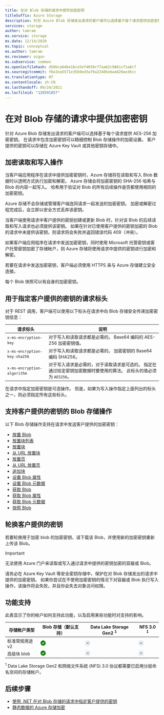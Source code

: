 ```yaml
---
title: 在对 Blob 存储的请求中提供加密密钥
titleSuffix: Azure Storage
description: 针对 Azure Blob 存储发出请求的客户端可以选择基于每个请求提供加密密钥。 在请求中包含加密密钥可以精细控制 Blob 存储操作的加密设置。
services: storage
author: tamram
ms.service: storage
ms.date: 12/14/2020
ms.topic: conceptual
ms.author: tamram
ms.reviewer: ozgun
ms.subservice: common
ms.openlocfilehash: d50bca64be1bce5ef4039cf7aa62c9861cf1a8cf
ms.sourcegitcommit: f6e2ea5571e35b9ed3a79a22485eba4d20ae36cc
ms.translationtype: HT
ms.contentlocale: zh-CN
ms.lasthandoff: 09/24/2021
ms.locfileid: "128591057"
---
```

# <a name="provide-an-encryption-key-on-a-request-to-blob-storage"></a>在对 Blob 存储的请求中提供加密密钥

针对 Azure Blob 存储发出请求的客户端可以选择基于每个请求提供 AES-256 加密密钥。 在请求中包含加密密钥可以精细控制 Blob 存储操作的加密设置。 客户提供的密钥可以存储在 Azure Key Vault 或其他密钥存储中。

## <a name="encrypting-read-and-write-operations"></a>加密读取和写入操作

当客户端应用程序在请求中提供加密密钥时，Azure 存储将在读取和写入 Blob 数据时以透明方式执行加密和解密。 Azure 存储会将加密密钥的 SHA-256 哈希与 Blob 的内容一起写入。 哈希用于验证对 Blob 的所有后续操作是否都使用相同的加密密钥。

Azure 存储不会存储或管理客户端连同请求一起发送的加密密钥。 加密或解密过程完成后，会立即以安全方式丢弃该密钥。

当客户端使用请求中客户提供的密钥创建或更新 Blob 时，针对该 Blob 的后续读取和写入请求也必须提供该密钥。 如果在针对已使用客户提供的密钥加密的 Blob 的请求中未提供该密钥，则请求将会失败并返回错误代码 409（冲突）。

如果客户端应用程序在请求中发送加密密钥，同时使用 Microsoft 托管密钥或客户托管密钥加密了存储帐户，则 Azure 存储将使用请求中提供的密钥进行加密和解密。

若要在请求中发送加密密钥，客户端必须使用 HTTPS 来与 Azure 存储建立安全连接。

每个 Blob 快照可以有自身的加密密钥。

## <a name="request-headers-for-specifying-customer-provided-keys"></a>用于指定客户提供的密钥的请求标头

对于 REST 调用，客户端可以使用以下标头在请求中向 Blob 存储安全传递加密密钥信息：

|请求标头 | 说明 |
|---------------|-------------|
|`x-ms-encryption-key` |对于写入和读取请求都是必需的。 Base64 编码的 AES-256 加密密钥值。 |
|`x-ms-encryption-key-sha256`| 对于写入和读取请求都是必需的。 加密密钥的 Base64 编码 SHA256。 |
|`x-ms-encryption-algorithm` | 对于写入请求是必需的，对于读取请求是可选的。 指定在通过给定密钥加密数据时要使用的算法。  此标头的值必须为 `AES256`。 |

在请求中指定加密密钥是可选操作。 但是，如果为写入操作指定上面列出的标头之一，则必须指定所有这些标头。

## <a name="blob-storage-operations-supporting-customer-provided-keys"></a>支持客户提供的密钥的 Blob 存储操作

以下 Blob 存储操作支持在请求中发送客户提供的加密密钥：

- [放置 Blob](/rest/api/storageservices/put-blob)
- [放置块列表](/rest/api/storageservices/put-block-list)
- [放置块](/rest/api/storageservices/put-block)
- [从 URL 放置块](/rest/api/storageservices/put-block-from-url)
- [放置页](/rest/api/storageservices/put-page)
- [从 URL 放置页](/rest/api/storageservices/put-page-from-url)
- [追加块](/rest/api/storageservices/append-block)
- [设置 Blob 属性](/rest/api/storageservices/set-blob-properties)
- [设置 Blob 元数据](/rest/api/storageservices/set-blob-metadata)
- [获取 Blob](/rest/api/storageservices/get-blob)
- [获取 Blob 属性](/rest/api/storageservices/get-blob-properties)
- [获取 Blob 元数据](/rest/api/storageservices/get-blob-metadata)
- [快照 Blob](/rest/api/storageservices/snapshot-blob)

## <a name="rotate-customer-provided-keys"></a>轮换客户提供的密钥

若要轮换用于加密 blob 的加密密钥，请下载该 Blob，并使用新的加密密钥重新上传该 Blob。

> [!IMPORTANT]
> 无法使用 Azure 门户来读取或写入通过请求中提供的密钥加密的容器或 Blob。
>
> 请务必在 Azure Key Vault 等安全密钥存储中，保护在对 Blob 存储发出的请求中提供的加密密钥。 如果你尝试在不使用加密密钥的情况下对容器或 Blob 执行写入操作，该操作将会失败，并且你会失去对象访问权限。

## <a name="feature-support"></a>功能支持

此表显示了你的帐户如何支持此功能，以及启用某些功能时对支持的影响。

| 存储帐户类型                | Blob 存储（默认支持）   | Data Lake Storage Gen2 <sup>1</sup>                        | NFS 3.0 <sup>1</sup>
|-----------------------------|---------------------------------|------------------------------------|--------------------------------------------------|
| 标准常规用途 v2 | ![是](../media/icons/yes-icon.png) |![否](../media/icons/no-icon.png)              | ![否](../media/icons/no-icon.png) |
| 高级块 blob          | ![是](../media/icons/yes-icon.png) |![否](../media/icons/no-icon.png)              | ![否](../media/icons/no-icon.png) |

<sup>1</sup>    Data Lake Storage Gen2 和网络文件系统 (NFS) 3.0 协议都需要已启用分层命名空间的存储帐户。

## <a name="next-steps"></a>后续步骤

- [使用 .NET 在对 Blob 存储的请求中指定客户提供的密钥](storage-blob-customer-provided-key.md)
- [静态数据的 Azure 存储加密](../common/storage-service-encryption.md)

